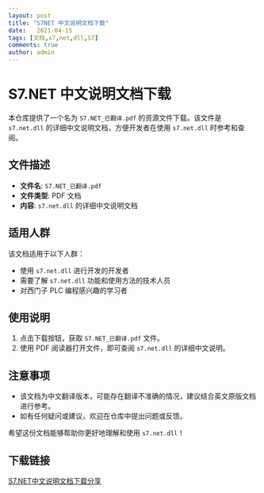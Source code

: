 ```yaml
---
layout: post
title: "S7NET 中文说明文档下载"
date:   2021-04-15
tags: [文档,s7,net,dll,S7]
comments: true
author: admin
---
```

# S7.NET 中文说明文档下载

本仓库提供了一个名为 `S7.NET_已翻译.pdf` 的资源文件下载。该文件是 `s7.net.dll` 的详细中文说明文档，方便开发者在使用 `s7.net.dll` 时参考和查阅。

## 文件描述

- **文件名**: `S7.NET_已翻译.pdf`
- **文件类型**: PDF 文档
- **内容**: `s7.net.dll` 的详细中文说明文档

## 适用人群

该文档适用于以下人群：

- 使用 `s7.net.dll` 进行开发的开发者
- 需要了解 `s7.net.dll` 功能和使用方法的技术人员
- 对西门子 PLC 编程感兴趣的学习者

## 使用说明

1. 点击下载按钮，获取 `S7.NET_已翻译.pdf` 文件。
2. 使用 PDF 阅读器打开文件，即可查阅 `s7.net.dll` 的详细中文说明。

## 注意事项

- 该文档为中文翻译版本，可能存在翻译不准确的情况，建议结合英文原版文档进行参考。
- 如有任何疑问或建议，欢迎在仓库中提出问题或反馈。

希望这份文档能够帮助你更好地理解和使用 `s7.net.dll`！

## 下载链接

[S7.NET中文说明文档下载分享](https://pan.quark.cn/s/d510bc879418)